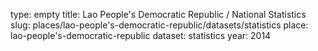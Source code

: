 type: empty
title: Lao People's Democratic Republic / National Statistics
slug: places/lao-people's-democratic-republic/datasets/statistics
place: lao-people's-democratic-republic
dataset: statistics
year: 2014
